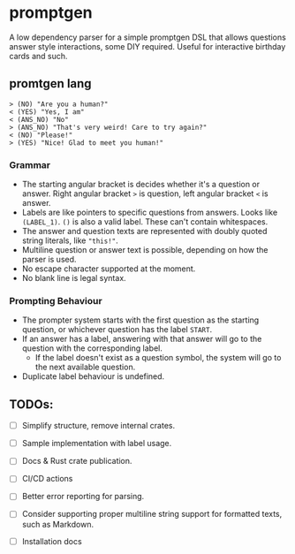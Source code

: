 # promptgen

A low dependency parser for a simple promptgen DSL that allows questions answer style interactions, some DIY required. Useful for interactive birthday cards and such.

## promtgen lang
```
> (NO) "Are you a human?"
< (YES) "Yes, I am"
< (ANS_NO) "No"
> (ANS_NO) "That's very weird! Care to try again?"
< (NO) "Please!"
> (YES) "Nice! Glad to meet you human!"
```

### Grammar
 - The starting angular bracket is decides whether it's a question or answer. Right angular bracket `>` is question, left angular bracket `<` is answer.
 - Labels are like pointers to specific questions from answers. Looks like `(LABEL_1)`. `()` is also a valid label. These can't contain whitespaces.
 - The answer and question texts are represented with doubly quoted string literals, like `"this!"`. 
 - Multiline question or answer text is possible, depending on how the parser is used.
 - No escape character supported at the moment.
 - No blank line is legal syntax.

### Prompting Behaviour 
 - The prompter system starts with the first question as the starting question, or whichever question has the label `START`.
 - If an answer has a label, answering with that answer will go to the question with the corresponding label.
    - If the label doesn't exist as a question symbol, the system will go to the next available question.
 - Duplicate label behaviour is undefined.

## TODOs:
 - [ ] Simplify structure, remove internal crates.
 - [ ] Sample implementation with label usage.
 - [ ] Docs & Rust crate publication.
 - [ ] CI/CD actions
 - [ ] Better error reporting for parsing.
 - [ ] Consider supporting proper multiline string support for formatted texts, such as Markdown.
 - [ ] Installation docs

